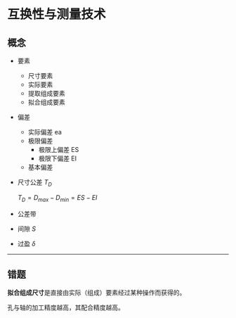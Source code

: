 # 互换性与测量技术
## 概念

- 要素

  - 尺寸要素
  - 实际要素
  - 提取组成要素
  - 拟合组成要素

- 偏差

  - 实际偏差 ea
  - 极限偏差
    - 极限上偏差 ES
    - 极限下偏差 EI
  - 基本偏差

- 尺寸公差 $T_D$

  $T_D=D_{max}-D_{min}=ES-EI$

- 公差带

- 间隙 $S$

- 过盈 $\delta$

---

## 错题

**拟合组成尺寸**是直接由实际（组成）要素经过某种操作而获得的。

孔与轴的加工精度越高，其配合精度越高。

  
